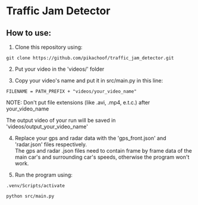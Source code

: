 # Traffic Jam Detector

## How to use:

1) Clone this repository using:

```
git clone https://github.com/pikachoof/traffic_jam_detector.git
```

2) Put your video in the 'videos/' folder

3) Copy your video's name and put it in src/main.py in this line:

```
FILENAME = PATH_PREFIX + "videos/your_video_name"
```

NOTE: Don't put file extensions (like .avi, .mp4, e.t.c.) after your_video_name

The output video of your run will be saved in 'videos/output_your_video_name'

4) Replace your gps and radar data with the 'gps_front.json' and 'radar.json' files respectively.\
The gps and radar .json files need to contain frame by frame data of the main car's and surrounding car's speeds, otherwise the program won't work.

5) Run the program using:

```
.venv/Scripts/activate

python src/main.py
```
